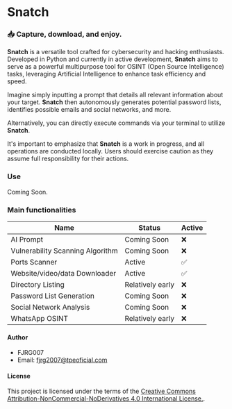 # Snatch
### 📥 Capture, download, and enjoy.

**Snatch** is a versatile tool crafted for cybersecurity and hacking enthusiasts. Developed in Python and currently in active development, **Snatch** aims to serve as a powerful multipurpose tool for OSINT (Open Source Intelligence) tasks, leveraging Artificial Intelligence to enhance task efficiency and speed.

Imagine simply inputting a prompt that details all relevant information about your target. **Snatch** then autonomously generates potential password lists, identifies possible emails and social networks, and more.

Alternatively, you can directly execute commands via your terminal to utilize **Snatch**.

It's important to emphasize that **Snatch** is a work in progress, and all operations are conducted locally. Users should exercise caution as they assume full responsibility for their actions.

### Use
Coming Soon.

### Main functionalities

| Name                           | Status              | Active |
|--------------------------------|---------------------|--------|
| AI Prompt                      | Coming Soon         | ❌     |
| Vulnerability Scanning Algorithm| Coming Soon        | ❌     |
| Ports Scanner                  | Active              | ✅     |
| Website/video/data Downloader  | Active              | ✅     |
| Directory Listing              | Relatively early    | ❌     |
| Password List Generation       | Coming Soon         | ❌     |
| Social Network Analysis        | Coming Soon         | ❌     |
| WhatsApp OSINT                 | Relatively early    | ❌     |


#### Author
 - FJRG007
 - Email: [fjrg2007@tpeoficial.com](mailto:fjrg2007@tpeoficial.com)

#### License
This project is licensed under the terms of the [Creative Commons Attribution-NonCommercial-NoDerivatives 4.0 International License.](./LICENSE).